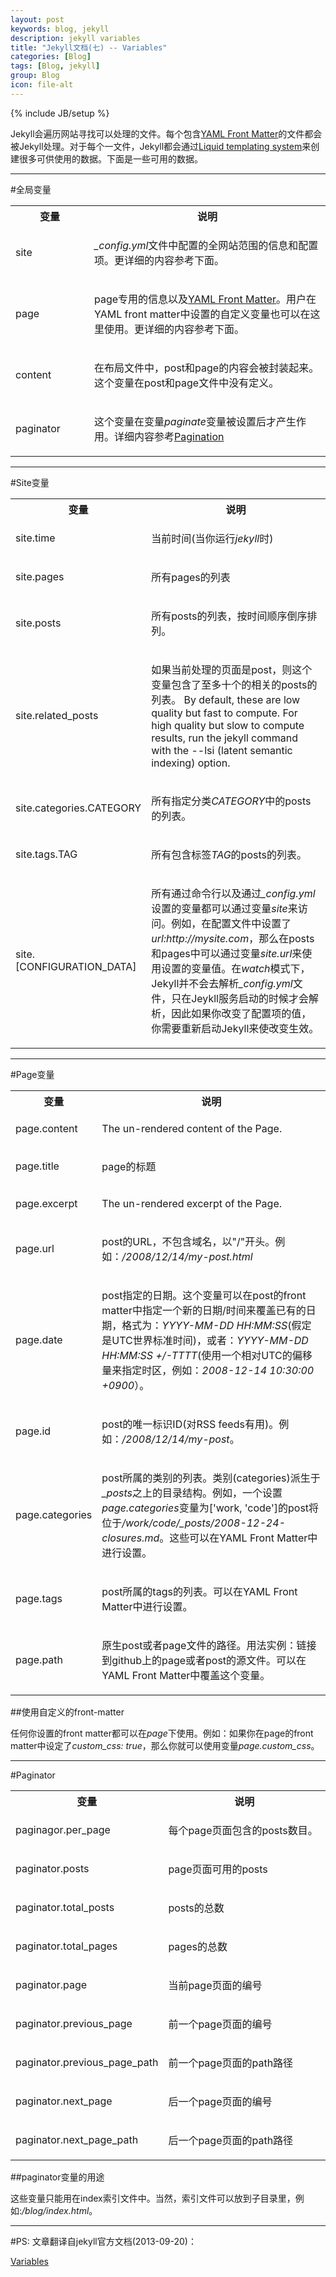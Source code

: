 ```yaml
---
layout: post
keywords: blog, jekyll
description: jekyll variables
title: "Jekyll文档(七) -- Variables"
categories: [Blog]
tags: [Blog, jekyll]
group: Blog
icon: file-alt
---
```

{% include JB/setup %}

Jekyll会遍历网站寻找可以处理的文件。每个包含[YAML Front Matter](http://jekyllrb.com/docs/frontmatter/)的文件都会被Jekyll处理。对于每个一文件，Jekyll都会通过[Liquid templating system](https://github.com/shopify/liquid/wiki/liquid-for-designers)来创建很多可供使用的数据。下面是一些可用的数据。

<!--excerpt-->

***
#全局变量

<table cellpadding="10">
  <col width="25%" />
  <col width="75%" />
  <tr>
    <th>变量</th>     
    <th>说明</th>
  </tr>
  <tr>
    <td>
      <p>site</p>
    </td>
    <td>
      <p><em>_config.yml</em>文件中配置的全网站范围的信息和配置项。更详细的内容参考下面。</p>
    </td>
  </tr>
  <tr>
    <td>
      <p>page</p>
    </td>
    <td>
      <p>page专用的信息以及<a href="http://jekyllrb.com/docs/frontmatter/">YAML Front Matter</a>。用户在YAML front matter中设置的自定义变量也可以在这里使用。更详细的内容参考下面。</p>
    </td>
  </tr>
  <tr>
    <td>
      <p>content</p>
    </td>
    <td>
      <p>在布局文件中，post和page的内容会被封装起来。这个变量在post和page文件中没有定义。</p>
    </td>
  </tr>
  <tr>
    <td>
      <p>paginator</p>
    </td>
    <td>
      <p>这个变量在变量<em>paginate</em>变量被设置后才产生作用。详细内容参考<a href="http://jekyllrb.com/docs/pagination/">Pagination</a></p>
    </td>
  </tr>
</table>

***
#Site变量

<table cellpadding="10">
  <col width="25%" />
  <col width="75%" />
  <tr>
    <th>变量</th>     
    <th>说明</th>
  </tr>
  <tr>
    <td>
      <p>site.time</p>
    </td>
    <td>
      <p>当前时间(当你运行<em>jekyll</em>时)</p>
    </td>
  </tr>
  <tr>
    <td>
      <p>site.pages</p>
    </td>
    <td>
      <p>所有pages的列表</p>
    </td>
  </tr>
  <tr>
    <td>
      <p>site.posts</p>
    </td>
    <td>
      <p>所有posts的列表，按时间顺序倒序排列。</p>
    </td>
  </tr>
  <tr>
    <td>
      <p>site.related_posts</p>
    </td>
    <td>
      <p>如果当前处理的页面是post，则这个变量包含了至多十个的相关的posts的列表。 By default, these are low quality but fast to compute. For high quality but slow to compute results, run the  jekyll command with the --lsi (latent semantic indexing) option.</p>
    </td>
  </tr>
  <tr>
    <td>
      <p>site.categories.CATEGORY</p>
    </td>
    <td>
      <p>所有指定分类<em>CATEGORY</em>中的posts的列表。</p>
    </td>
  </tr>
  <tr>
    <td>
      <p>site.tags.TAG</p>
    </td>
    <td>
      <p>所有包含标签<em>TAG</em>的posts的列表。</p>
    </td>
  </tr>
  <tr>
    <td>
      <p>site.[CONFIGURATION_DATA]</p>
    </td>
    <td>
      <p>所有通过命令行以及通过<em>_config.yml</em>设置的变量都可以通过变量<em>site</em>来访问。例如，在配置文件中设置了<em>url:http://mysite.com</em>，那么在posts和pages中可以通过变量<em>site.url</em>来使用设置的变量值。在<em>watch</em>模式下，Jekyll并不会去解析<em>_config.yml</em>文件，只在Jeykll服务启动的时候才会解析，因此如果你改变了配置项的值，你需要重新启动Jekyll来使改变生效。</p>
    </td>
  </tr>
</table>

***
#Page变量

<table cellpadding="10">
  <col width="25%" />
  <col width="75%" />
  <tr>
    <th>变量</th>     
    <th>说明</th>
  </tr>
  <tr>
    <td>
      <p>page.content</p>
    </td>
    <td>
      <p>The un-rendered content of the Page.</p>
    </td>
  </tr>
  <tr>
    <td>
      <p>page.title</p>
    </td>
    <td>
      <p>page的标题</p>
    </td>
  </tr>
  <tr>
    <td>
      <p>page.excerpt</p>
    </td>
    <td>
      <p>The un-rendered excerpt of the Page.</p>
    </td>
  </tr>
  <tr>
    <td>
      <p>page.url</p>
    </td>
    <td>
      <p>post的URL，不包含域名，以"/"开头。例如：<em>/2008/12/14/my-post.html</em></p>
    </td>
  </tr>
  <tr>
    <td>
      <p>page.date</p>
    </td>
    <td>
      <p>post指定的日期。这个变量可以在post的front matter中指定一个新的日期/时间来覆盖已有的日期，格式为：<em>YYYY-MM-DD HH:MM:SS</em>(假定是UTC世界标准时间)，或者：<em>YYYY-MM-DD HH:MM:SS +/-TTTT</em>(使用一个相对UTC的偏移量来指定时区，例如：<em>2008-12-14 10:30:00 +0900</em>）。</p>
    </td>
  </tr>
  <tr>
    <td>
      <p>page.id</p>
    </td>
    <td>
      <p>post的唯一标识ID(对RSS feeds有用)。例如：<em>/2008/12/14/my-post</em>。</p>
    </td>
  </tr>
  <tr>
    <td>
      <p>page.categories</p>
    </td>
    <td>
      <p>post所属的类别的列表。类别(categories)派生于<em>_posts</em>之上的目录结构。例如，一个设置<em>page.categories</em>变量为['work, 'code']的post将位于<em>/work/code/_posts/2008-12-24-closures.md</em>。这些可以在YAML Front Matter中进行设置。</p>
    </td>
  </tr>
  <tr>
    <td>
      <p>page.tags</p>
    </td>
    <td>
      <p>post所属的tags的列表。可以在YAML Front Matter中进行设置。</p>
    </td>
  </tr>
  <tr>
    <td>
      <p>page.path</p>
    </td>
    <td>
      <p>原生post或者page文件的路径。用法实例：链接到github上的page或者post的源文件。可以在YAML Front Matter中覆盖这个变量。</p>
    </td>
  </tr>
</table>

##使用自定义的front-matter

任何你设置的front matter都可以在*page*下使用。例如：如果你在page的front matter中设定了*custom_css: true*，那么你就可以使用变量*page.custom_css*。

***
#Paginator


<table cellpadding="10">
  <col width="25%" />
  <col width="75%" />
  <tr>
    <th>变量</th>     
    <th>说明</th>
  </tr>
  <tr>
    <td>
      <p>paginagor.per_page</p>
    </td>
    <td>
      <p>每个page页面包含的posts数目。</p>
    </td>
  </tr>
  <tr>
    <td>
      <p>paginator.posts</p>
    </td>
    <td>
      <p>page页面可用的posts</p>
    </td>
  </tr>
  <tr>
    <td>
      <p>paginator.total_posts</p>
    </td>
    <td>
      <p>posts的总数</p>
    </td>
  </tr>
  <tr>
    <td>
      <p>paginator.total_pages</p>
    </td>
    <td>
      <p>pages的总数</p>
    </td>
  </tr>
  <tr>
    <td>
      <p>paginator.page</p>
    </td>
    <td>
      <p>当前page页面的编号</p>
    </td>
  </tr>
  <tr>
    <td>
      <p>paginator.previous_page</p>
    </td>
    <td>
      <p>前一个page页面的编号</p>
    </td>
  </tr>
  <tr>
    <td>
      <p>paginator.previous_page_path</p>
    </td>
    <td>
      <p>前一个page页面的path路径</p>
    </td>
  </tr>
  <tr>
    <td>
      <p>paginator.next_page</p>
    </td>
    <td>
      <p>后一个page页面的编号</p>
    </td>
  </tr>
  <tr>
    <td>
      <p>paginator.next_page_path</p>
    </td>
    <td>
      <p>后一个page页面的path路径</p>
    </td>
  </tr>
</table>

##paginator变量的用途

这些变量只能用在index索引文件中。当然，索引文件可以放到子目录里，例如:*/blog/index.html*。

***
#PS:
文章翻译自jekyll官方文档(2013-09-20)：

[Variables](http://jekyllrb.com/docs/variables/)
